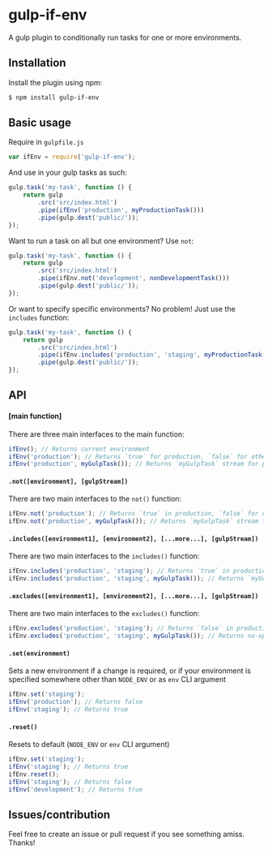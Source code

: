 # gulp-if-env

A gulp plugin to conditionally run tasks for one or more environments.

## Installation

Install the plugin using npm:

```sh
$ npm install gulp-if-env
```

## Basic usage

Require in `gulpfile.js`

```js
var ifEnv = require('gulp-if-env');
```

And use in your gulp tasks as such:

```js
gulp.task('my-task', function () {
    return gulp
        .src('src/index.html')
        .pipe(ifEnv('production', myProductionTask()))
        .pipe(gulp.dest('public/'));
});
```

Want to run a task on all but one environment? Use `not`:

```js
gulp.task('my-task', function () {
    return gulp
        .src('src/index.html')
        .pipe(ifEnv.not('development', nonDevelopmentTask()))
        .pipe(gulp.dest('public/'));
});
```

Or want to specify specific environments? No problem! Just use the `includes` function:

```js
gulp.task('my-task', function () {
    return gulp
        .src('src/index.html')
        .pipe(ifEnv.includes('production', 'staging', myProductionTask()))
        .pipe(gulp.dest('public/'));
});
```

## API

#### [main function]

There are three main interfaces to the main function:

```js
ifEnv(); // Returns current environment
ifEnv('production'); // Returns `true` for production, `false` for other
ifEnv('production', myGulpTask()); // Returns `myGulpTask` stream for production, otherwise no-op
```

#### `.not([environment], [gulpStream])`

There are two main interfaces to the `not()` function:

```js
ifEnv.not('production'); // Returns `true` in production, `false` for others
ifEnv.not('production', myGulpTask()); // Returns `myGulpTask` stream for production, otherwise no-op
```

#### `.includes([environment1], [environment2], [...more...], [gulpStream])`

There are two main interfaces to the `includes()` function:

```js
ifEnv.includes('production', 'staging'); // Returns `true` in production and staging, `false` for others
ifEnv.includes('production', 'staging', myGulpTask()); // Returns `myGulpTask` stream for production and staging, otherwise no-op
```

#### `.excludes([environment1], [environment2], [...more...], [gulpStream])`

There are two main interfaces to the `excludes()` function:

```js
ifEnv.excludes('production', 'staging'); // Returns `false` in production and staging, `true` for others
ifEnv.excludes('production', 'staging', myGulpTask()); // Returns no-op in production and staging, `myGulpTask` for others
```

#### `.set(environment)`

Sets a new environment if a change is required, or if your environment is specified somewhere other than `NODE_ENV` or as `env` CLI argument

```js
ifEnv.set('staging');
ifEnv('production'); // Returns false
ifEnv('staging'); // Returns true
```

#### `.reset()`

Resets to default (`NODE_ENV` or `env` CLI argument)

```js
ifEnv.set('staging');
ifEnv('staging'); // Returns true
ifEnv.reset();
ifEnv('staging'); // Returns false
ifEnv('development'); // Returns true
```

## Issues/contribution

Feel free to create an issue or pull request if you see something amiss.  Thanks!
